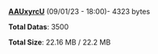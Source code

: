 [**AAUxyrcU**](/data/AAUxyrcU.txt) (09/01/23 - 18:00)- 4323 bytes

**Total Datas**: 3500

**Total Size**: 22.16 MB / 22.2 MB